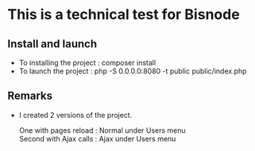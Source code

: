 # This is a technical test for Bisnode

## Install and launch
* To installing the project : composer install
* To launch the project : php -S 0.0.0.0:8080 -t public public/index.php

## Remarks
* I created 2 versions of the project.

   One with pages reload : Normal under Users menu  
   Second with Ajax calls : Ajax under Users menu